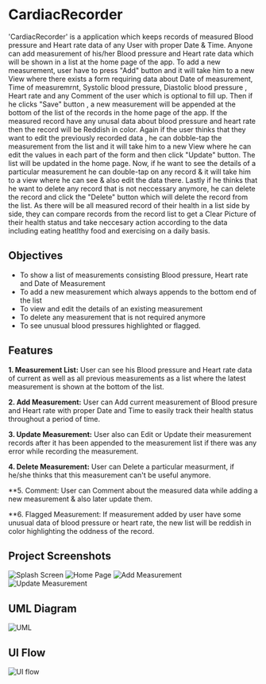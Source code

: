 # CardiacRecorder
'CardiacRecorder' is a application which keeps records of measured Blood pressure and Heart rate data of any User with proper Date & Time.
Anyone can add measurement of his/her Blood pressure and Heart rate data which will be shown in a list at the home page of the app.
To add a new measurement, user have to press "Add" button and it will take him to a new View where there exists a form requiring data
about Date of measurement, Time of measuremrnt, Systolic blood pressure, Diastolic blood pressure , Heart rate and any Comment 
of the user which is optional to fill up. Then if he clicks "Save" button , a new measurement will be appended at the bottom of the list of the records in the home
page of the app. If the measured record have any unusal data about blood pressure and heart rate then the record will be Reddish in color.
Again if the user thinks that they want to edit the previously recorded data , he can dobble-tap the measurement from the list and it will take him
to  a new View where he can edit the values in each part of the form and then click "Update" button. The list will be updated in the home page.
Now, if he want to see the details of a particular measurement he can double-tap on any record & it will take him to a view where he can 
see & also edit the data there. Lastly if he thinks that he want to delete any record that is not neccessary anymore, he can delete  the record and click the
"Delete" button which will delete the record from the list. As there will be all measured record of their health in a list side by side,
they can compare records from the record list  to get a Clear Picture of their health status and take neccesary action according to the data including 
eating heatlthy food and exercising on a daily basis.



## Objectives
* To show a list of measurements consisting Blood pressure, Heart rate and Date of Measurement
* To add a new measurement which always appends to the bottom end of the list
* To view and edit the details of an existing measurement
* To delete any measurement that is not required anymore
* To see unusual blood pressures highlighted or flagged.



## Features

**1. Measurement List:** User can see his Blood pressure and Heart rate data of current as well as all previous measurements as a list where the latest measurement is shown at the bottom of the list.

**2. Add Measurement:** User can Add current measurement of Blood presure and Heart rate with proper Date and Time  to easily track their health status throughout a period of time.

**3. Update Measurement:** User also can Edit or Update their measurement records after it has been appended to the measurement list if there was any error while recording the measurement. 

**4. Delete Measurement:** User can Delete a particular measurment, if he/she thinks that this measurement can't be useful anymore.

**5. Comment: User can Comment about the measured data while adding a new measurement & also later update them.

**6. Flagged Measurement: If measurement added by user have some unusual data of blood pressure or heart rate, the new list will be reddish in color highlighting the oddness of the record.

## Project Screenshots
![Splash Screen](https://user-images.githubusercontent.com/102896728/175805778-8c4e40fd-5b37-4ea2-9057-f87d577276a8.svg)
![Home Page](https://user-images.githubusercontent.com/102896728/175805946-097a483a-3a1e-48ea-87df-f47795d6aadc.svg)
![Add Measurement](https://user-images.githubusercontent.com/102896728/175805963-08407e09-945e-4d99-a95c-6e6471682dee.svg)
![Update Measurement](https://user-images.githubusercontent.com/102896728/175805941-2c7d7c6b-d096-491a-8287-86d4f506278b.svg)


## UML Diagram
![UML](https://user-images.githubusercontent.com/102896728/175807220-ecf1356c-8056-4e6e-b145-55fe812d374f.png)

## UI Flow
![UI flow](https://user-images.githubusercontent.com/102896728/175807222-e939354d-c0ea-4b5a-8b20-1cfbd4aaf5f2.jpg)


